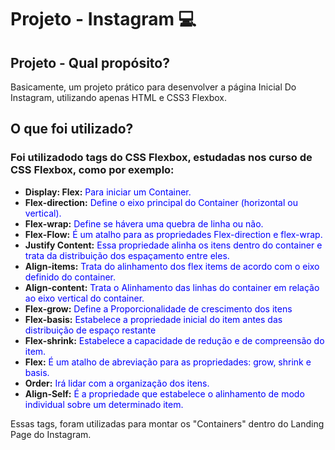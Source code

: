 # Projeto - Instagram :computer:

## Projeto - Qual propósito?

Basicamente, um projeto prático para desenvolver a página Inicial Do Instagram, utilizando apenas HTML e CSS3 Flexbox.

## O que foi utilizado?

### Foi utilizadodo tags do CSS Flexbox, estudadas nos curso de CSS Flexbox, como por exemplo:

 - **Display: Flex:** <font color="blue"> Para iniciar um Container.</font>
 - **Flex-direction:** <font color="blue"> Define o eixo principal do Container (horizontal ou vertical).</font>
 - **Flex-wrap:** <font color="blue"> Define se hávera uma quebra de linha ou não.</font>
 - **Flex-Flow:** <font color="blue"> É um atalho para as propriedades Flex-direction e flex-wrap.</font>
 - **Justify Content:** <font color="blue"> Essa propriedade alinha os itens dentro do container e trata da distribuição dos espaçamento entre eles.</font>
 - **Align-items:** <font color="blue"> Trata do alinhamento dos flex items de acordo com o eixo definido do container.</font>
 - **Align-content:** <font color="blue"> Trata o Alinhamento das linhas do container em relação ao eixo vertical do container.</font>
 - **Flex-grow:** <font color="blue"> Define a Proporcionalidade de crescimento dos itens</font>
 - **Flex-basis:**<font color="blue"> Estabelece a propriedade inicial do item antes das distribuição de espaço restante</font>
 - **Flex-shrink:** <font color="blue"> Estabelece a capacidade de redução e de compreensão do item.</font>
 - **Flex:** <font color="blue"> É um atalho de abreviação para as propriedades: grow, shrink e basis.</font>
 - **Order:** <font color="blue"> Irá lidar com a organização dos itens.</font>
 - **Align-Self:** <font color="blue"> É a propriedade que estabelece o alinhamento de modo individual sobre um determinado item.</font>
        
Essas tags, foram utilizadas para montar os "Containers" dentro do Landing Page do Instagram.
